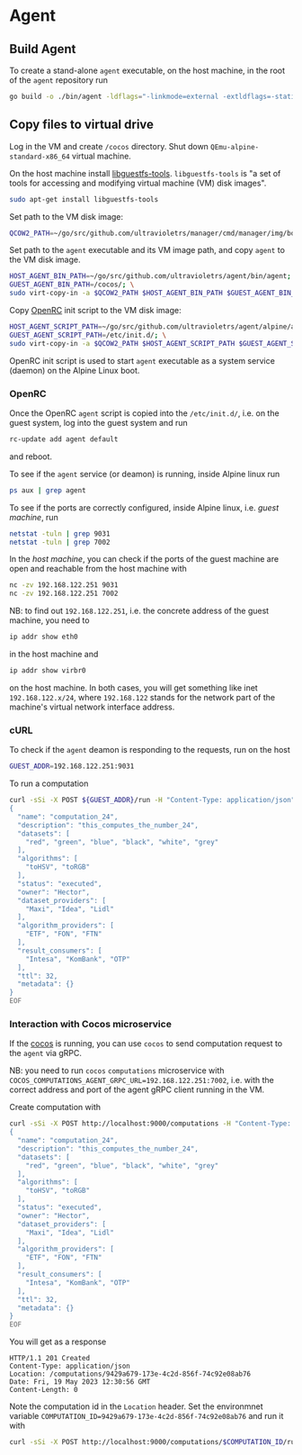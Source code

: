 # Agent

## Build Agent

To create a stand-alone `agent` executable, on the host machine, in the root of the `agent` repository run

```sh
go build -o ./bin/agent -ldflags="-linkmode=external -extldflags=-static -s -w" cmd/agent/main.go
```

## Copy files to virtual drive

Log in the VM and create `/cocos` directory. Shut down `QEmu-alpine-standard-x86_64` virtual machine.

On the host machine install [libguestfs-tools](https://libguestfs.org/). `libguestfs-tools` is "a set of tools for accessing and modifying virtual machine (VM) disk images".

```sh
sudo apt-get install libguestfs-tools
```

Set path to the VM disk image:

```sh
QCOW2_PATH=~/go/src/github.com/ultravioletrs/manager/cmd/manager/img/boot.img
```

Set path to the `agent` executable and its VM image path, and copy `agent` to the VM disk image.

```sh
HOST_AGENT_BIN_PATH=~/go/src/github.com/ultravioletrs/agent/bin/agent; \
GUEST_AGENT_BIN_PATH=/cocos/; \
sudo virt-copy-in -a $QCOW2_PATH $HOST_AGENT_BIN_PATH $GUEST_AGENT_BIN_PATH
```

Copy [OpenRC](https://wiki.alpinelinux.org/wiki/OpenRC) init script to the VM disk image:

```sh
HOST_AGENT_SCRIPT_PATH=~/go/src/github.com/ultravioletrs/agent/alpine/agent; \
GUEST_AGENT_SCRIPT_PATH=/etc/init.d/; \
sudo virt-copy-in -a $QCOW2_PATH $HOST_AGENT_SCRIPT_PATH $GUEST_AGENT_SCRIPT_PATH
```

OpenRC init script is used to start `agent` executable as a system service (daemon) on the Alpine Linux boot.

### OpenRC

Once the OpenRC `agent` script is copied into the `/etc/init.d/`, i.e. on the guest system, log into the guest system and run

```sh
rc-update add agent default
```

and reboot.

To see if the `agent` service (or deamon) is running, inside Alpine linux run

```sh
ps aux | grep agent
```

To see if the ports are correctly configured, inside Alpine linux, i.e. _guest machine_, run

```sh
netstat -tuln | grep 9031
netstat -tuln | grep 7002
```

In the _host machine_, you can check if the ports of the guest machine are open and reachable from the host machine with

```sh
nc -zv 192.168.122.251 9031
nc -zv 192.168.122.251 7002
```

NB: to find out `192.168.122.251`, i.e. the concrete address of the guest machine, you need to

```sh
ip addr show eth0
```

in the host machine and

```sh
ip addr show virbr0
```

on the host machine. In both cases, you will get something like inet `192.168.122.x/24`, where `192.168.122` stands for the network part of the machine's virtual network interface address.

### cURL

To check if the `agent` deamon is responding to the requests, run on the host

```sh
GUEST_ADDR=192.168.122.251:9031
```

To run a computation

```sh
curl -sSi -X POST ${GUEST_ADDR}/run -H "Content-Type: application/json" -d @- <<EOF
{
  "name": "computation_24",
  "description": "this_computes_the_number_24",
  "datasets": [
    "red", "green", "blue", "black", "white", "grey"
  ],
  "algorithms": [
    "toHSV", "toRGB"
  ],
  "status": "executed",
  "owner": "Hector",
  "dataset_providers": [
    "Maxi", "Idea", "Lidl"
  ],
  "algorithm_providers": [
    "ETF", "FON", "FTN"
  ],
  "result_consumers": [
    "Intesa", "KomBank", "OTP"
  ],
  "ttl": 32,
  "metadata": {}
}
EOF
```

### Interaction with Cocos microservice

If the [cocos](https://github.com/ultravioletrs/cocos) is running, you can use `cocos` to send computation request to the `agent` via gRPC.

NB: you need to run `cocos` `computations` microservice with `COCOS_COMPUTATIONS_AGENT_GRPC_URL=192.168.122.251:7002`, i.e. with the correct address and port of the agent gRPC client running in the VM.

Create computation with

```sh
curl -sSi -X POST http://localhost:9000/computations -H "Content-Type: application/json" -d @- <<EOF
{
  "name": "computation_24",
  "description": "this_computes_the_number_24",
  "datasets": [
    "red", "green", "blue", "black", "white", "grey"
  ],
  "algorithms": [
    "toHSV", "toRGB"
  ],
  "status": "executed",
  "owner": "Hector",
  "dataset_providers": [
    "Maxi", "Idea", "Lidl"
  ],
  "algorithm_providers": [
    "ETF", "FON", "FTN"
  ],
  "result_consumers": [
    "Intesa", "KomBank", "OTP"
  ],
  "ttl": 32,
  "metadata": {}
}
EOF
```

You will get as a response

```
HTTP/1.1 201 Created
Content-Type: application/json
Location: /computations/9429a679-173e-4c2d-856f-74c92e08ab76
Date: Fri, 19 May 2023 12:30:56 GMT
Content-Length: 0
```

Note the computation id in the `Location` header. Set the environmnet variable `COMPUTATION_ID=9429a679-173e-4c2d-856f-74c92e08ab76` and run it with

```sh
curl -sSi -X POST http://localhost:9000/computations/$COMPUTATION_ID/run
```
